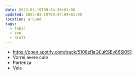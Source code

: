```yaml
---
date: 2023-03-19T09:54:35+01:00
updated: 2023-03-19T09:57:09+01:00
location: around
tags:
  - topic
  - zen
  - draft
---
```

- https://open.spotify.com/track/5108zI1aQ0uKSEv86Sl051
- Vorrei avere culo
- Partenza
- Vela